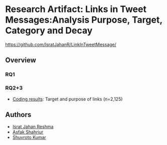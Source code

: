 <h1>Research Artifact:  Links in Tweet Messages:Analysis Purpose, Target, Category and Decay</h1>
<a href="https://github.com/IsratJahanR/LinkInTweetMessage/">https://github.com/IsratJahanR/LinkInTweetMessage/</a>
<h2>Overview</h2>
<h3>RQ1</h3>
<h3>RQ2+3</h3>
<ul>
  <li><a href="https://github.com/IsratJahanR/LinkInTweetMessage/tree/main/RQ2%2B3">Coding results</a>: Target and purpose of links (n=2,125)</li>
</ul>
<h2>Authors</h2>
<ul>
  <li><a href="https://isratjahanr.github.io/IsratJahanR-github.io/">Israt Jahan Reshma</a></li>
  <li><a href="https://asfakshahrier.com/">Asfak Shahriur</a></li>
  <li><a href="">Shuvroto Kumar</a></li>
</ul>

